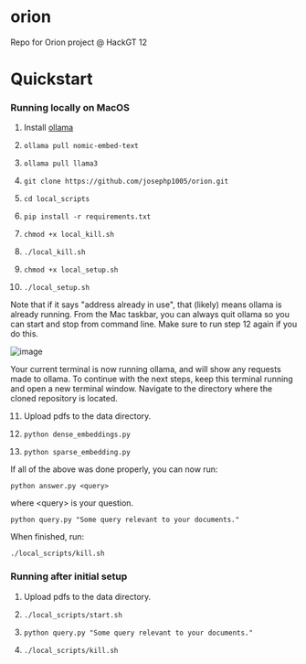 # orion
Repo for Orion project @ HackGT 12

# Quickstart

### Running locally on MacOS

1. Install [ollama](https://ollama.com/)
2. ```
   ollama pull nomic-embed-text
   ```
3. ```
   ollama pull llama3
   ```
4. ```
   git clone https://github.com/josephp1005/orion.git
   ```
5. ```
   cd local_scripts
   ```
6. ```
   pip install -r requirements.txt
   ```
7. ```
   chmod +x local_kill.sh
   ```
8. ```
   ./local_kill.sh
   ```
9. ```
   chmod +x local_setup.sh
   ```
10. ```
    ./local_setup.sh
    ```
    
Note that if it says "address already in use", that (likely) means ollama is already running. From the Mac taskbar, you can always quit ollama so you can start and stop from command line. Make sure to run step 12 again if you do this.

![image](https://github.com/AD1616/HPC-Training-AI/assets/64157584/2547e651-3ee8-47bf-ba83-4e4eca0764e9)

Your current terminal is now running ollama, and will show any requests made to ollama. To continue with the next steps, keep this terminal running and open a new terminal window. Navigate to the directory where the cloned repository is located.

11. Upload pdfs to the data directory. 
12. ```
    python dense_embeddings.py
    ```
13. ```
    python sparse_embedding.py
    ```
    
If all of the above was done properly, you can now run:

```
python answer.py <query>
```

where \<query\> is your question.

```
python query.py "Some query relevant to your documents." 
```

When finished, run:

```
./local_scripts/kill.sh
```

### Running after initial setup

1. Upload pdfs to the data directory. 
2. ```
   ./local_scripts/start.sh
   ```
3. ```
   python query.py "Some query relevant to your documents." 
   ```
4. ```
   ./local_scripts/kill.sh
   ```

